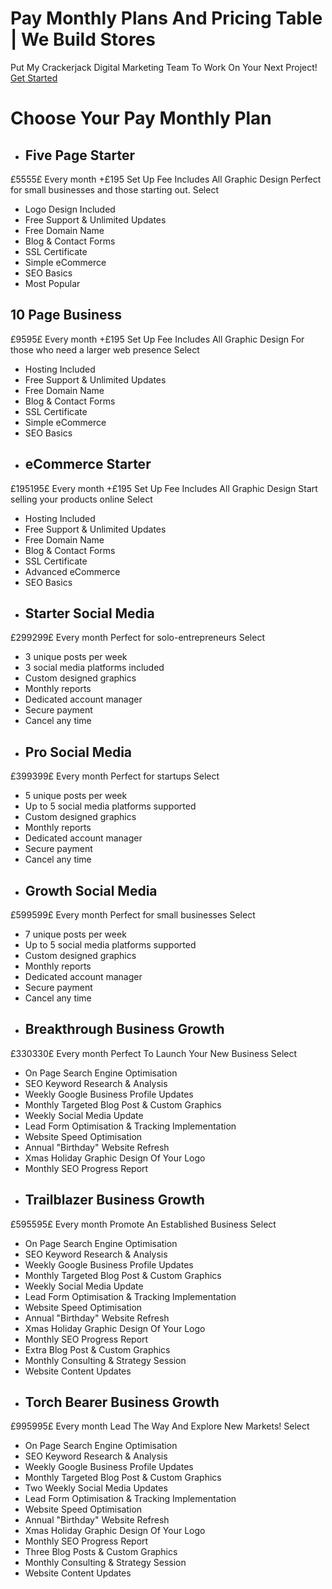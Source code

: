 # Pay Monthly Plans And Pricing Table | We Build Stores
Put My Crackerjack Digital Marketing Team To Work On Your Next Project!
[Get Started](https://www.webuildstores.co.uk/contact)
# Choose Your Pay Monthly Plan
 * ## Five Page Starter
£5555£
Every month
+£195 Set Up Fee Includes All Graphic Design
Perfect for small businesses and those starting out.
Select
 * Logo Design Included
 * Free Support & Unlimited Updates
 * Free Domain Name
 * Blog & Contact Forms
 * SSL Certificate
 * Simple eCommerce
 * SEO Basics
 * Most Popular
## 10 Page Business
£9595£
Every month
+£195 Set Up Fee Includes All Graphic Design
For those who need a larger web presence
Select
 * Hosting Included
 * Free Support & Unlimited Updates
 * Free Domain Name
 * Blog & Contact Forms
 * SSL Certificate
 * Simple eCommerce
 * SEO Basics
 * ## eCommerce Starter
£195195£
Every month
+£195 Set Up Fee Includes All Graphic Design
Start selling your products online
Select
 * Hosting Included
 * Free Support & Unlimited Updates
 * Free Domain Name
 * Blog & Contact Forms
 * SSL Certificate
 * Advanced eCommerce
 * SEO Basics
 * ## Starter Social Media
£299299£
Every month
Perfect for solo-entrepreneurs
Select
 * 3 unique posts per week
 * 3 social media platforms included
 * Custom designed graphics
 * Monthly reports
 * Dedicated account manager
 * Secure payment
 * Cancel any time
 * ## Pro Social Media
£399399£
Every month
Perfect for startups
Select
 * 5 unique posts per week
 * Up to 5 social media platforms supported
 * Custom designed graphics
 * Monthly reports
 * Dedicated account manager
 * Secure payment
 * Cancel any time
 * ## Growth Social Media
£599599£
Every month
Perfect for small businesses
Select
 * 7 unique posts per week
 * Up to 5 social media platforms supported
 * Custom designed graphics
 * Monthly reports
 * Dedicated account manager
 * Secure payment
 * Cancel any time
 * ## Breakthrough Business Growth
£330330£
Every month
Perfect To Launch Your New Business
Select
 * On Page Search Engine Optimisation
 * SEO Keyword Research & Analysis
 * Weekly Google Business Profile Updates
 * Monthly Targeted Blog Post & Custom Graphics
 * Weekly Social Media Update
 * Lead Form Optimisation & Tracking Implementation
 * Website Speed Optimisation
 * Annual "Birthday" Website Refresh
 * Xmas Holiday Graphic Design Of Your Logo
 * Monthly SEO Progress Report
 * ## Trailblazer Business Growth
£595595£
Every month
Promote An Established Business
Select
 * On Page Search Engine Optimisation
 * SEO Keyword Research & Analysis
 * Weekly Google Business Profile Updates
 * Monthly Targeted Blog Post & Custom Graphics
 * Weekly Social Media Update
 * Lead Form Optimisation & Tracking Implementation
 * Website Speed Optimisation
 * Annual "Birthday" Website Refresh
 * Xmas Holiday Graphic Design Of Your Logo
 * Monthly SEO Progress Report
 * Extra Blog Post & Custom Graphics
 * Monthly Consulting & Strategy Session
 * Website Content Updates
 * ## Torch Bearer Business Growth
£995995£
Every month
Lead The Way And Explore New Markets!
Select
 * On Page Search Engine Optimisation
 * SEO Keyword Research & Analysis
 * Weekly Google Business Profile Updates
 * Monthly Targeted Blog Post & Custom Graphics
 * Two Weekly Social Media Updates
 * Lead Form Optimisation & Tracking Implementation
 * Website Speed Optimisation
 * Annual "Birthday" Website Refresh
 * Xmas Holiday Graphic Design Of Your Logo
 * Monthly SEO Progress Report
 * Three Blog Posts & Custom Graphics
 * Monthly Consulting & Strategy Session
 * Website Content Updates
